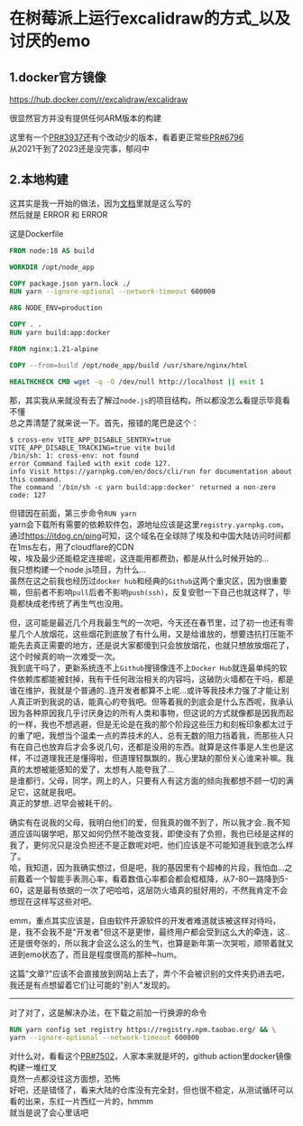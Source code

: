 # 在树莓派上运行excalidraw的方式_以及讨厌的emo

## 1.docker官方镜像

<https://hub.docker.com/r/excalidraw/excalidraw>

很显然官方并没有提供任何ARM版本的构建

这里有一个[PR#3937](https://github.com/excalidraw/excalidraw/pull/3937)还有个改动少的版本，看着更正常些[PR#6796](https://github.com/excalidraw/excalidraw/pull/6796)\
从2021干到了2023还是没完事，郁闷中

## 2.本地构建

这其实是我一开始的做法，因为[文档](https://docs.excalidraw.com/docs/introduction/development#self-hosting)里就是这么写的\
然后就是 ERROR 和 ERROR

这是Dockerfile

```Dockerfile
FROM node:18 AS build

WORKDIR /opt/node_app

COPY package.json yarn.lock ./
RUN yarn --ignore-optional --network-timeout 600000

ARG NODE_ENV=production

COPY . .
RUN yarn build:app:docker

FROM nginx:1.21-alpine

COPY --from=build /opt/node_app/build /usr/share/nginx/html

HEALTHCHECK CMD wget -q -O /dev/null http://localhost || exit 1
```

那，其实我从来就没有去了解过`node.js`的项目结构，所以都没怎么看提示毕竟看不懂\
总之弄清楚了就来说一下。首先，报错的尾巴是这个：

```text
$ cross-env VITE_APP_DISABLE_SENTRY=true VITE_APP_DISABLE_TRACKING=true vite build
/bin/sh: 1: cross-env: not found
error Command failed with exit code 127.
info Visit https://yarnpkg.com/en/docs/cli/run for documentation about this command.
The command '/bin/sh -c yarn build:app:docker' returned a non-zero code: 127
```

但错因在前面，第三步命令`RUN yarn`\
yarn会下载所有需要的依赖软件包，源地址应该是这里`registry.yarnpkg.com`，通过<https://itdog.cn/ping>可知，这个域名在全球除了埃及和中国大陆访问时间都在1ms左右，用了cloudflare的CDN\
唉，埃及最少还能稳定连接呢，这连能用都费劲，都是从什么时候开始的...\
我只想构建一个node.js项目，为什么...\
虽然在这之前我也经历过`docker hub`和经典的`Github`这两个重灾区，因为很重要嘛，但前者不影响`pull`后者不影响`push(ssh)`，反复安慰一下自己也就这样了，毕竟都快成老传统了再生气也没用。

但，这可能是最近几个月我最生气的一次吧，今天还在春节里，过了初一也还有零星几个人放烟花，这些烟花到底放了有什么用，又是给谁放的，想要违抗打压能不能先去真正需要的地方，还是说大家都傻到只会放放烟花，也就只想放放烟花了，这个时候真的响一次难受一次。\
我到底干吗了，更新系统连不上`Github`搜镜像连不上`Docker Hub`就连最单纯的软件依赖库都能被封掉，我有干任何政治相关的内容吗，这破防火墙都在干吗，都是谁在维护，我就是个普通的..连开发者都算不上呢...或许等我技术力强了才能让别人真正听到我说的话，能真心的夸我吧。但等着我的到底会是什么东西呢，我承认因为各种原因我几乎讨厌身边的所有人类和事物，但这说的方式就像都是因我而起的一样，我也不想逃避，但是无论是在我的那个阶段这些压力和刻板印象都太过于的重了吧，我想当个温柔一点的弄技术的人，总有无数的阻力挡着我，而那些人只有在自己也放弃后才会多说几句，还都是没用的东西。就算是这件事是人生也是这样，不过道理我还是懂得啦，但道理轻飘飘的，我心里缺的那份关心谁来补嘛。我真的太想被能感知的爱了，太想有人能夸我了...\
是谁都行，父母，同学，网上的人，只要有人有这方面的倾向我都想不顾一切的满足它，这就是我吧。\
真正的梦想..迟早会被耗干的。

确实有在说我的父母，我明白他们的爱，但我真的做不到了，所以我才会..我不知道应该叫辍学吧，那又如何仍然不能改变我，即使没有了负担，我也已经是这样的我了，更何况只是没负担还不是正数呢对吧，他们应该是不可能知道我到底怎么样了。\
哈，我知道，因为我确实想过，但是吧，我的基因里有个超棒的片段，我怕血...之前戴着一个智能手表测心率，看着数值心率都会都会框框降，从7-80一路降到5-60，这是最有依据的一次了吧哈哈，这层防火墙真的挺好用的，不然我肯定不会想现在这样写这些对吧。

emm，重点其实应该是，自由软件开源软件的开发者难道就该被这样对待吗，是，我不会我不是"开发者"但这不是更惨，最终用户都会受到这么大的牵连，这..还是很夸张的，所以我才会这么这么的生气，也算是新年第一次哭啦，顺带着就又进到emo状态了，而且是程度很高的那种~hum。

这篇"文章?"应该不会直接放到网站上去了，弄个不会被识别的文件夹扔进去吧，我还是有点想留着它们让可能的"别人"发现的。

---

对了对了，这是解决办法，在下载之前加一行换源的命令

```Dockerfile
RUN yarn config set registry https://registry.npm.taobao.org/ && \
yarn --ignore-optional --network-timeout 600000
```

对什么对，看看这个[PR#7502](https://github.com/excalidraw/excalidraw/pull/7502)，人家本来就是坏的，github action里docker镜像构建一堆红叉\
竟然一点都没往这方面想，恐怖\
好吧，还是错怪了，看来大陆的仓库没有完全封，但也很不稳定，从测试循环可以看的出来，东红一片西红一片的，hmmm\
就当是说了会心里话吧
